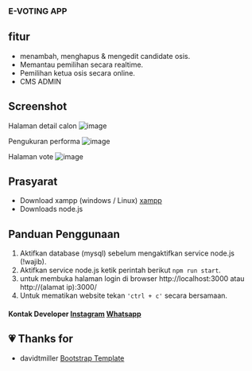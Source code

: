### E-VOTING APP
## fitur
- menambah, menghapus & mengedit candidate osis.
- Memantau pemilihan secara realtime.
- Pemilihan ketua osis secara online.
- CMS ADMIN
## Screenshot
Halaman detail calon
![image](https://github.com/danill123/web_image/blob/master/Screenshot.png)

Pengukuran performa
![image](https://github.com/danill123/web_image/blob/master/Screenshot%20from%202020-04-20%2012-41-40.png)

Halaman vote
![image](https://github.com/danill123/web_image/blob/master/Screenshot%20from%202020-04-20%2008-58-32.png)
## Prasyarat

 - Download xampp (windows / Linux) [xampp ](https://www.apachefriends.org/index.html) 
 - Downloads node.js 

## Panduan Penggunaan
 1. Aktifkan database (mysql) sebelum mengaktifkan service node.js (!wajib).
 2. Aktifkan service node.js  ketik perintah berikut `npm run start`.
 3. untuk membuka halaman login di browser http://localhost:3000 atau http://(alamat ip):3000/
 4. Untuk mematikan website tekan `'ctrl + c'` secara bersamaan.
 #### Kontak Developer [Instagram](https://www.instagram.com/danilldev/) [Whatsapp](https://api.whatsapp.com/send?phone=6282111780767)
## :heartpulse: Thanks for
- davidtmiller [Bootstrap Template](https://github.com/BlackrockDigital/startbootstrap-sb-admin-2 "template")
